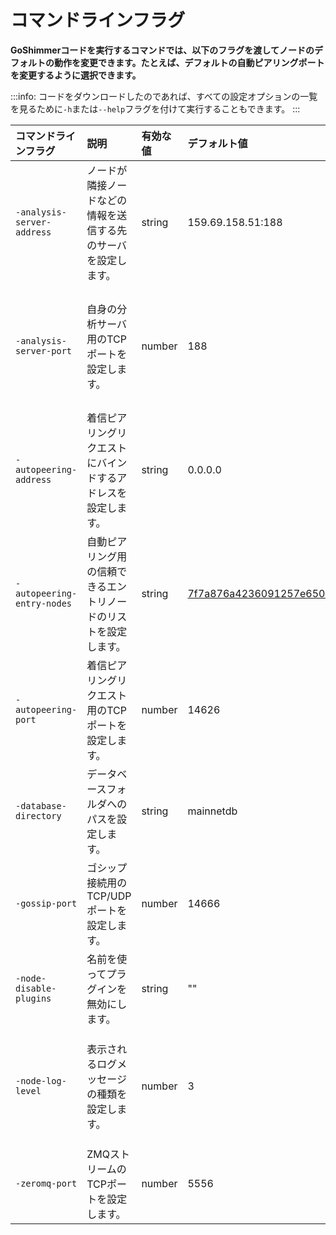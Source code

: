 # コマンドラインフラグ
<!-- # Command-line flags -->

**GoShimmerコードを実行するコマンドでは、以下のフラグを渡してノードのデフォルトの動作を変更できます。たとえば、デフォルトの自動ピアリングポートを変更するように選択できます。**
<!-- **In the command to execute the GoShimmer code, you can pass the following flags to change the default behavior of a node. For example, you can choose to change the default auto-peering port.** -->

:::info:
コードをダウンロードしたのであれば、すべての設定オプションの一覧を見るために`-h`または`--help`フラグを付けて実行することもできます。
:::
<!-- :::info: -->
<!-- If you've downloaded the code, you can also run it with the `-h` or `--help` flag to see a list of all the configuration options. -->
<!-- ::: -->

| **コマンドラインフラグ** | **説明** | **有効な値** | **デフォルト値** | **メモ** |
| :----------------------- | :------- | :----------- | :--------------- | :------- |
| <a name="analysis-server-address"></a> `-analysis-server-address` | ノードが隣接ノードなどの情報を送信する先のサーバを設定します。 | string | 159.69.158.51:188 | この情報は、ネットワークの動作を調査するのに役立ちます。たとえば、分析サーバに送信された情報を使用して、[ネットワークの可視化](http://159.69.158.51/)にデータを入力します。 |
| <a name="analysis-server-port"></a>`-analysis-server-port` | 自身の分析サーバ用のTCPポートを設定します。 | number | 188 | 自身の分析サーバを実行したい場合は、このポートをデバイスに転送します。そうすれば、だれでもデフォルトの代わりにあなたの分析サーバに接続することを許可できます。 |
| <a name="autopeering-address"></a> `-autopeering-address` | 着信ピアリングリクエストにバインドするアドレスを設定します。 | string | 0.0.0.0 | デフォルトのオプションは任意のアドレスを受け入れます。 |
| <a name="autopeering-entry-nodes"></a>`-autopeering-entry-nodes` | 自動ピアリング用の信頼できるエントリノードのリストを設定します。 | string | 7f7a876a4236091257e650da8dcf195fbe3cb625@159.69.158.51:14626 | 複数のエントリノードを追加するには、エントリノードURLのスペース区切りリストを使用し、それを引用符で囲みます。 |
| <a name="autopeering-port"></a>`-autopeering-port` | 着信ピアリングリクエスト用のTCPポートを設定します。 | number | 14626 |
| <a name="database-directory"></a>`-database-directory` | データベースフォルダへのパスを設定します。  | string | mainnetdb |
| <a name="gossip-port"></a> `-gossip-port` | ゴシップ接続用のTCP/UDPポートを設定します。 | number | 14666 |
| <a name="node-disable-plugins"></a>`-node-disable-plugins` | 名前を使ってプラグインを無効にします。 | string | "" |
| <a name="node-log-level"></a>`-node-log-level` | 表示されるログメッセージの種類を設定します。 | number | 3 | LOG_LEVEL_FAILURE = 0, LOG_LEVEL_WARNING = 1, LOG_LEVEL_SUCCESS = 2, LOG_LEVEL_INFO = 3, LOG_LEVEL_DEBUG = 4 |
| <a name="zeromq-port"></a>`-zeromq-port` | ZMQストリームのTCPポートを設定します。 | number | 5556 |

<!-- | **Command-line flags** |  **Description**| **Accepted values** | **Default value**|**Notes** | -->
<!-- | :------------------------ | :--------------- | :--------- | :--------| :------------|:-----| -->
<!-- |<a name="analysis-server-address"></a> `-analysis-server-address`|Set the server to which your node sends information such as its neighbors| string | 159.69.158.51:188 |We use this information to help us research how the network behaves. For example, we use the information sent to the analysis server to populate [this visualization of the network](http://159.69.158.51/). -->
<!-- |<a name="analysis-server-port"></a>`-analysis-server-port` |Set the TCP port for your own analysis server |number |188| If you want to run your own analysis server, forward this port to your device. Then, you can allow anyone to connect to your analysis server instead of the default. -->
<!-- |<a name="autopeering-address"></a> `-autopeering-address` |Set the address to bind for incoming peering requests|string |0.0.0.0 | The default option accepts any address -->
<!-- |<a name="autopeering-entry-nodes"></a>`-autopeering-entry-nodes` |Set a list of trusted entry nodes for auto-peering |string | 7f7a876a4236091257e650da8dcf195fbe3cb625@159.69.158.51:14626 |To add more than one entry node, use a space-separated list of entry node URLs, and wrap it in quotation marks.| -->
<!-- |<a name="autopeering-port"></a>`-autopeering-port` |Set the TCP port for incoming peering requests |number |14626 | -->
<!-- |<a name="database-directory"></a>`-database-directory` |Set the path to the database folder  |string |mainnetdb | -->
<!-- |<a name="gossip-port"></a> `-gossip-port`|Set the TCP/UDP port for the gossip connection | number| 14666 -->
<!-- |<a name="node-disable-plugins"></a>`-node-disable-plugins` |Disable plugins by name | string| ""| -->
<!-- |<a name="node-log-level"></a>`-node-log-level` |Set the type of log messages that are displayed|number |3 |LOG_LEVEL_FAILURE = 0, LOG_LEVEL_WARNING = 1, LOG_LEVEL_SUCCESS = 2, LOG_LEVEL_INFO = 3, LOG_LEVEL_DEBUG = 4| -->
<!-- |<a name="zeromq-port"></a>`-zeromq-port` |Set the TCP port for the ZMQ stream |number |5556 | -->
